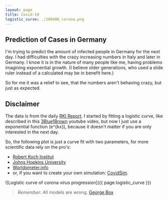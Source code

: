 ```yaml
---
layout: page
title: Covid-19
logistic_curve: ./200406_corona.png
---
```


## Prediction of Cases in Germany

I'm trying to predict the amount of infected people in Germany for the next day. I had
difficulties with the crazy increasing numbers in Italy and later in Germany. I know it is
in the nature of many people like me, having problems imagining exponential growth. (I
believe older generations, who used a slide ruler instead of a calculated may be in benefit
here.)

So for me it was a relief to see, that the numbers aren't behaving crazy, but just as
expected.

## Disclaimer

The data is from the daily [RKI
Report](https://www.rki.de/DE/Content/InfAZ/N/Neuartiges_Coronavirus/Fallzahlen.html). I
started by fitting a logistic curve, like described in this
[3Blue1Brown](https://www.youtube.com/watch?v=Kas0tIxDvrg&t=473s) youtube video, but now I
just use a exponential function (e^{kx}), because it doesn't matter if you are only
interested in the next day.

So, the following plot is just a curve fit with two parameters, for more scientific data
rely on the pro's:

* [Robert Koch Institut](https://www.rki.de/DE/Content/InfAZ/N/Neuartiges_Coronavirus/nCoV.html)
* [Johns Hopkins University](https://gisanddata.maps.arcgis.com/apps/opsdashboard/index.html#/bda7594740fd40299423467b48e9ecf6)
* [Worldometer.info](https://www.worldometers.info/coronavirus/country/germany/)
* or, if you want to create your own simulation: [CovidSim](http://covidsim.eu).

![Logistic curve of corona virus progression]({{ page.logistic_curve }})

> *Remember:* All models are wrong. [George Box](https://en.wikipedia.org/wiki/All_models_are_wrong)
